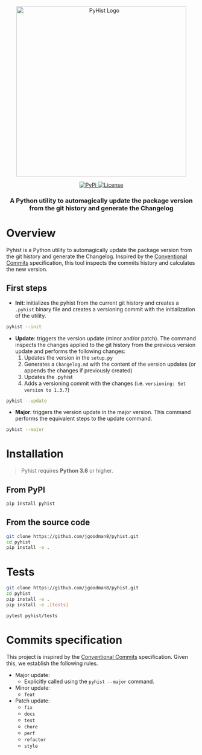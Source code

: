 <p align="center">
    <br>
    <a href="https://github.com/jgoodman8/pyhist">
        <img src="assets/pyhist.png" alt="PyHist Logo" width="450"/>
    </a>
    <br>
<p>

<p align="center">
    <a href="https://pypi.python.org/pypi/pyhist/">
        <img alt="PyPi" src="https://img.shields.io/pypi/v/pyhist.svg?style=flat-square">
    </a>
    <a href="https://github.com/jgoodman8/pyhist/blob/master/LICENSE">
        <img alt="License" src="https://img.shields.io/github/license/jgoodman8/pyhist.svg?style=flat-square">
    </a>
</p>

<h3 align="center">
    <b>A Python utility to automagically update the package version from the git history and generate the Changelog</b>
</h3>


# Overview

Pyhist is a Python utility to automagically update the package version from the git history and generate the Changelog. Inspired by the [Conventional Commits](https://www.conventionalcommits.org/) specification, this tool inspects the commits history and calculates the new version.

## First steps

- **Init**: initializes the pyhist from the current git history and creates a `.pyhist` binary file and creates a 
versioning commit with the initialization of the utility.

```bash
pyhist --init
```

- **Update**: triggers the version update (minor and/or patch). The command inspects the changes applied to the git history from the previous version update and performs the following changes:
    1. Updates the version in the `setup.py`
    2. Generates a `Changelog.md` with the content of the version updates (or appends the changes if previously created)
    3. Updates the .pyhist
    4. Adds a versioning commit with the changes (i.e. `versioning: Set version to 1.3.7`)

```bash
pyhist --update
```

- **Major**: triggers the version update in the major version. This command performs the equivalent steps to the update command.

```bash
pyhist --major
```

# Installation

> Pyhist requires **Python 3.6** or higher.

## From PyPI

```bash
pip install pyhist
```

## From the source code

```bash
git clone https://github.com/jgoodman8/pyhist.git
cd pyhist
pip install -e .
```

# Tests

```bash
git clone https://github.com/jgoodman8/pyhist.git
cd pyhist
pip install -e .
pip install -e .[tests]

pytest pyhist/tests
```

# Commits specification

This project is inspired by the [Conventional Commits](https://www.conventionalcommits.org/) specification. Given this, we establish the following rules.

- Major update:
    - Explicitly called using the `pyhist --major` command.
- Minor update:
    - `feat`
- Patch update:
    - `fix`
    - `docs`
    - `test`
    - `chore`
    - `perf`
    - `refactor`
    - `style`
